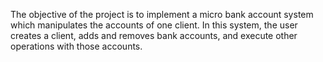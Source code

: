 The objective of the project is to implement a micro bank account system which manipulates the accounts of one client. In this system, the user creates a client, adds and removes bank accounts, and execute other operations with those accounts.
